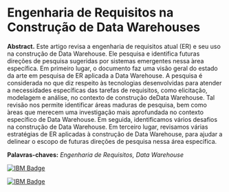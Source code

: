 # Engenharia de Requisitos na Construção de Data Warehouses
**Abstract.** Este artigo revisa a engenharia de requisitos atual (ER) e seu uso na construção de Data Warehouse. Ele pesquisa e identifica futuras direções de
pesquisa sugeridas por sistemas emergentes nessa  ́area específica. Em primeiro lugar, o documento faz uma visão geral do estado da arte em pesquisa de ER
aplicada a Data Warehouse. A pesquisa é considerada no que diz respeito às tecnologias desenvolvidas para atender a necessidades específicas das tarefas de
requisitos, como elicitação, modelagem e análise, no contexto de construção deData Warehouse. Tal revisão nos permite identificar áreas maduras de pesquisa,
bem como  ́areas que merecem uma investigação mais aprofundada no contexto específico de Data Warehouse. Em seguida, identificamos vários desafios na construção 
de Data Warehouse. Em terceiro lugar, revisamos várias estratégias de ER aplicadas à construção de Data Warehouse, para ajudar a delinear o
escopo de futuras direções de pesquisa nessa área específica. 

**Palavras-chaves:** *Engenharia de Requisitos, Data Warehouse*

[![IBM Badge](https://img.shields.io/badge/Engenharia_de_Requisitos&nbsp;-Data_Warehouse-white?logoColor=white&color=black)](https://github.com/jorgenery/artigo-er-building-dw/blob/main/IC020_Artigo.pdf)

[![IBM Badge](https://img.shields.io/badge/Artigo&nbsp;-Apresentação-white?logoColor=white&color=black)](https://github.com/jorgenery/artigo-er-building-dw/blob/main/IC020-Apresenta%C3%A7%C3%A3o-Artigo-Jorge%20Nery.pdf)

